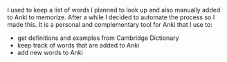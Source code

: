 I used to keep a list of words I planned to look up and also manually added to Anki to memorize. After a while I decided to automate the process so I made this. It is a personal and complementary tool for Anki that I use to:
  - get definitions and examples from Cambridge Dictionary
  - keep track of words that are added to Anki
  - add new words to Anki
